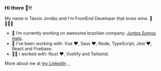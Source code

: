 ### Hi there 👋!!

My name is Tássio Jordão and I'm FrontEnd Developer that loves wine. 🍷👨🏻‍💻

- 🔭 I’m currently working on awesome brazilian company: [Juntos Somos mais](https://github.com/juntossomosmais).
- 🚀 I've been working with: Vue ❤️, Sass ❤️, Node, TypeScript, Jest ❤️, React and Firebase.
- 🙅🏻 I worked with: Nuxt ❤️, Vuetify and Tailwind.

More about me at [my LinkedIn](https://www.linkedin.com/in/tassio-front-end/)
_ 
<!--
**tassioFront/tassioFront** is a ✨ _special_ ✨ repository because its `README.md` (this file) appears on your GitHub profile.

Here are some ideas to get you started:

- 🔭 I’m currently working on awesome brazilian company: [Juntos Somos mais](https://github.com/juntossomosmais).
- 🌱 I’m currently learning ...
- 👯 I’m looking to collaborate on ...
- 🤔 I’m looking for help with ...
- 💬 Ask me about ...
- 📫 How to reach me: ...
- 😄 Pronouns: ...
- ⚡ Fun fact: ...
-->
